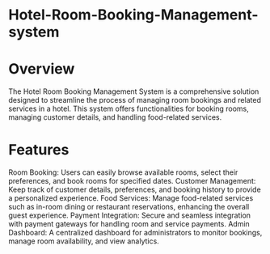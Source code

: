 # Hotel-Room-Booking-Management-system
# Overview
The Hotel Room Booking Management System is a comprehensive solution designed to streamline the process of managing room bookings and related services in a hotel. This system offers functionalities for booking rooms, managing customer details, and handling food-related services.

# Features
Room Booking: Users can easily browse available rooms, select their preferences, and book rooms for specified dates.
Customer Management: Keep track of customer details, preferences, and booking history to provide a personalized experience.
Food Services: Manage food-related services such as in-room dining or restaurant reservations, enhancing the overall guest experience.
Payment Integration: Secure and seamless integration with payment gateways for handling room and service payments.
Admin Dashboard: A centralized dashboard for administrators to monitor bookings, manage room availability, and view analytics.

